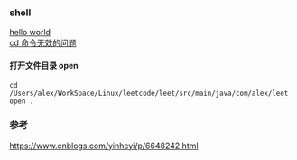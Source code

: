 ### shell  

[hello world](sample/sample01.md)   
[cd 命令无效的问题](sample/sample02.md)   
#### 打开文件目录 open   
```
cd /Users/alex/WorkSpace/Linux/leetcode/leet/src/main/java/com/alex/leet  
open .
```

### 参考  
https://www.cnblogs.com/yinheyi/p/6648242.html  

